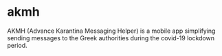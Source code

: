 # akmh
AKMH (Advance Karantina Messaging Helper) is a mobile app simplifying sending messages to the Greek authorities during the covid-19 lockdown period.
